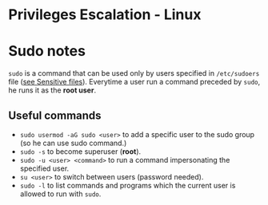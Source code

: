 # Privileges Escalation - Linux
# Sudo notes

`sudo` is a command that can be used only by users specified in `/etc/sudoers` file ([see Sensitive files](2-Sensitive%20files.md)). Everytime a user run a command preceded by `sudo`, he runs it as the **root user**.

## Useful commands
- `sudo usermod -aG sudo <user>` to add a specific user to the sudo group (so he can use sudo command.)
- `sudo -s` to become superuser (**root**).
- `sudo -u <user> <command>` to run a command impersonating the specified user.
- `su <user>` to switch between users (password needed).
- `sudo -l` to list commands and programs which the current user is allowed to run with `sudo`.
